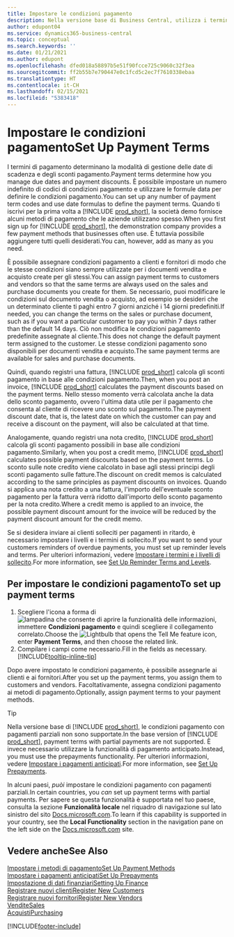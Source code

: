 ```yaml
---
title: Impostare le condizioni pagamento
description: Nella versione base di Business Central, utilizza i termini di pagamento per gestire le date di scadenza e gli sconti pagamento.
author: edupont04
ms.service: dynamics365-business-central
ms.topic: conceptual
ms.search.keywords: ''
ms.date: 01/21/2021
ms.author: edupont
ms.openlocfilehash: dfed018a58897b5e51f90fcce725c9060c32f3ea
ms.sourcegitcommit: ff2b55b7e790447e0c1fcd5c2ec7f7610338ebaa
ms.translationtype: HT
ms.contentlocale: it-CH
ms.lasthandoff: 02/15/2021
ms.locfileid: "5383418"
---
```

# <a name="set-up-payment-terms"></a><span data-ttu-id="471f5-103">Impostare le condizioni pagamento</span><span class="sxs-lookup"><span data-stu-id="471f5-103">Set Up Payment Terms</span></span>

<span data-ttu-id="471f5-104">I termini di pagamento determinano la modalità di gestione delle date di scadenza e degli sconti pagamento.</span><span class="sxs-lookup"><span data-stu-id="471f5-104">Payment terms determine how you manage due dates and payment discounts.</span></span> <span data-ttu-id="471f5-105">È possibile impostare un numero indefinito di codici di condizioni pagamento e utilizzare le formule data per definire le condizioni pagamento.</span><span class="sxs-lookup"><span data-stu-id="471f5-105">You can set up any number of payment term codes and use date formulas to define the payment terms.</span></span> <span data-ttu-id="471f5-106">Quando ti iscrivi per la prima volta a [!INCLUDE [prod_short](includes/prod_short.md)], la società demo fornisce alcuni metodi di pagamento che le aziende utilizzano spesso.</span><span class="sxs-lookup"><span data-stu-id="471f5-106">When you first sign up for [!INCLUDE [prod_short](includes/prod_short.md)], the demonstration company provides a few payment methods that businesses often use.</span></span> <span data-ttu-id="471f5-107">È tuttavia possibile aggiungere tutti quelli desiderati.</span><span class="sxs-lookup"><span data-stu-id="471f5-107">You can, however, add as many as you need.</span></span>  

<span data-ttu-id="471f5-108">È possibile assegnare condizioni pagamento a clienti e fornitori di modo che le stesse condizioni siano sempre utilizzate per i documenti vendita e acquisto create per gli stessi.</span><span class="sxs-lookup"><span data-stu-id="471f5-108">You can assign payment terms to customers and vendors so that the same terms are always used on the sales and purchase documents you create for them.</span></span> <span data-ttu-id="471f5-109">Se necessario, puoi modificare le condizioni sul documento vendita o acquisto, ad esempio se desideri che un determinato cliente ti paghi entro 7 giorni anziché i 14 giorni predefiniti.</span><span class="sxs-lookup"><span data-stu-id="471f5-109">If needed, you can change the terms on the sales or purchase document, such as if you want a particular customer to pay you within 7 days rather than the default 14 days.</span></span> <span data-ttu-id="471f5-110">Ciò non modifica le condizioni pagamento predefinite assegnate al cliente.</span><span class="sxs-lookup"><span data-stu-id="471f5-110">This does not change the default payment term assigned to the customer.</span></span> <span data-ttu-id="471f5-111">Le stesse condizioni pagamento sono disponibili per documenti vendita e acquisto.</span><span class="sxs-lookup"><span data-stu-id="471f5-111">The same payment terms are available for sales and purchase documents.</span></span>

<span data-ttu-id="471f5-112">Quindi, quando registri una fattura, [!INCLUDE [prod_short](includes/prod_short.md)] calcola gli sconti pagamento in base alle condizioni pagamento.</span><span class="sxs-lookup"><span data-stu-id="471f5-112">Then, when you post an invoice, [!INCLUDE [prod_short](includes/prod_short.md)] calculates the payment discounts based on the payment terms.</span></span> <span data-ttu-id="471f5-113">Nello stesso momento verrà calcolata anche la data dello sconto pagamento, ovvero l'ultima data utile per il pagamento che consenta al cliente di ricevere uno sconto sul pagamento.</span><span class="sxs-lookup"><span data-stu-id="471f5-113">The payment discount date, that is, the latest date on which the customer can pay and receive a discount on the payment, will also be calculated at that time.</span></span>  

<span data-ttu-id="471f5-114">Analogamente, quando registri una nota credito, [!INCLUDE [prod_short](includes/prod_short.md)] calcola gli sconti pagamento possibili in base alle condizioni pagamento.</span><span class="sxs-lookup"><span data-stu-id="471f5-114">Similarly, when you post a credit memo, [!INCLUDE [prod_short](includes/prod_short.md)] calculates possible payment discounts based on the payment terms.</span></span> <span data-ttu-id="471f5-115">Lo sconto sulle note credito viene calcolato in base agli stessi principi degli sconti pagamento sulle fatture.</span><span class="sxs-lookup"><span data-stu-id="471f5-115">The discount on credit memos is calculated according to the same principles as payment discounts on invoices.</span></span> <span data-ttu-id="471f5-116">Quando si applica una nota credito a una fattura, l'importo dell'eventuale sconto pagamento per la fattura verrà ridotto dall'importo dello sconto pagamento per la nota credito.</span><span class="sxs-lookup"><span data-stu-id="471f5-116">Where a credit memo is applied to an invoice, the possible payment discount amount for the invoice will be reduced by the payment discount amount for the credit memo.</span></span>  

<span data-ttu-id="471f5-117">Se si desidera inviare ai clienti solleciti per pagamenti in ritardo, è necessario impostare i livelli e i termini di sollecito.</span><span class="sxs-lookup"><span data-stu-id="471f5-117">If you want to send your customers reminders of overdue payments, you must set up reminder levels and terms.</span></span> <span data-ttu-id="471f5-118">Per ulteriori informazioni, vedere [Impostare i termini e i livelli di sollecito](finance-setup-reminders.md).</span><span class="sxs-lookup"><span data-stu-id="471f5-118">For more information, see [Set Up Reminder Terms and Levels](finance-setup-reminders.md).</span></span>  

## <a name="to-set-up-payment-terms"></a><span data-ttu-id="471f5-119">Per impostare le condizioni pagamento</span><span class="sxs-lookup"><span data-stu-id="471f5-119">To set up payment terms</span></span>

1. <span data-ttu-id="471f5-120">Scegliere l'icona a forma di ![lampadina che consente di aprire la funzionalità delle informazioni](media/ui-search/search_small.png "Informazioni sull'operazione che si desidera eseguire"), immettere **Condizioni pagamento** e quindi scegliere il collegamento correlato.</span><span class="sxs-lookup"><span data-stu-id="471f5-120">Choose the ![Lightbulb that opens the Tell Me feature](media/ui-search/search_small.png "Tell me what you want to do") icon, enter **Payment Terms**, and then choose the related link.</span></span>  
2. <span data-ttu-id="471f5-121">Compilare i campi come necessario.</span><span class="sxs-lookup"><span data-stu-id="471f5-121">Fill in the fields as necessary.</span></span> [!INCLUDE[tooltip-inline-tip](includes/tooltip-inline-tip_md.md)]  

<span data-ttu-id="471f5-122">Dopo avere impostato le condizioni pagamento, è possibile assegnarle ai clienti e ai fornitori.</span><span class="sxs-lookup"><span data-stu-id="471f5-122">After you set up the payment terms, you assign them to customers and vendors.</span></span> <span data-ttu-id="471f5-123">Facoltativamente, assegna condizioni pagamento ai metodi di pagamento.</span><span class="sxs-lookup"><span data-stu-id="471f5-123">Optionally, assign payment terms to your payment methods.</span></span>  

> [!TIP]
> <span data-ttu-id="471f5-124">Nella versione base di [!INCLUDE [prod_short](includes/prod_short.md)], le condizioni pagamento con pagamenti parziali non sono supportate.</span><span class="sxs-lookup"><span data-stu-id="471f5-124">In the base version of [!INCLUDE [prod_short](includes/prod_short.md)], payment terms with partial payments are not supported.</span></span> <span data-ttu-id="471f5-125">È invece necessario utilizzare la funzionalità di pagamento anticipato.</span><span class="sxs-lookup"><span data-stu-id="471f5-125">Instead, you must use the prepayments functionality.</span></span> <span data-ttu-id="471f5-126">Per ulteriori informazioni, vedere [Impostare i pagamenti anticipati](finance-set-up-prepayments.md).</span><span class="sxs-lookup"><span data-stu-id="471f5-126">For more information, see [Set Up Prepayments](finance-set-up-prepayments.md).</span></span>
>
> <span data-ttu-id="471f5-127">In alcuni paesi, *puòi* impostare le condizioni pagamento con pagamenti parziali.</span><span class="sxs-lookup"><span data-stu-id="471f5-127">In certain countries, you *can* set up payment terms with partial payments.</span></span> <span data-ttu-id="471f5-128">Per sapere se questa funzionalità è supportata nel tuo paese, consulta la sezione **Funzionalità locale** nel riquadro di navigazione sul lato sinistro del sito [Docs.microsoft.com](about-localization.md).</span><span class="sxs-lookup"><span data-stu-id="471f5-128">To learn if this capability is supported in your country, see the **Local Functionality** section in the navigation pane on the left side on the [Docs.microsoft.com](about-localization.md) site.</span></span>

## <a name="see-also"></a><span data-ttu-id="471f5-129">Vedere anche</span><span class="sxs-lookup"><span data-stu-id="471f5-129">See Also</span></span>

[<span data-ttu-id="471f5-130">Impostare i metodi di pagamento</span><span class="sxs-lookup"><span data-stu-id="471f5-130">Set Up Payment Methods</span></span>](finance-payment-methods.md)  
[<span data-ttu-id="471f5-131">Impostare i pagamenti anticipati</span><span class="sxs-lookup"><span data-stu-id="471f5-131">Set Up Prepayments</span></span>](finance-set-up-prepayments.md)  
[<span data-ttu-id="471f5-132">Impostazione di dati finanziari</span><span class="sxs-lookup"><span data-stu-id="471f5-132">Setting Up Finance</span></span>](finance-setup-finance.md)  
[<span data-ttu-id="471f5-133">Registrare nuovi clienti</span><span class="sxs-lookup"><span data-stu-id="471f5-133">Register New Customers</span></span>](sales-how-register-new-customers.md)  
[<span data-ttu-id="471f5-134">Registrare nuovi fornitori</span><span class="sxs-lookup"><span data-stu-id="471f5-134">Register New Vendors</span></span>](purchasing-how-register-new-vendors.md)  
[<span data-ttu-id="471f5-135">Vendite</span><span class="sxs-lookup"><span data-stu-id="471f5-135">Sales</span></span>](sales-manage-sales.md)  
[<span data-ttu-id="471f5-136">Acquisti</span><span class="sxs-lookup"><span data-stu-id="471f5-136">Purchasing</span></span>](purchasing-manage-purchasing.md)  


[!INCLUDE[footer-include](includes/footer-banner.md)]